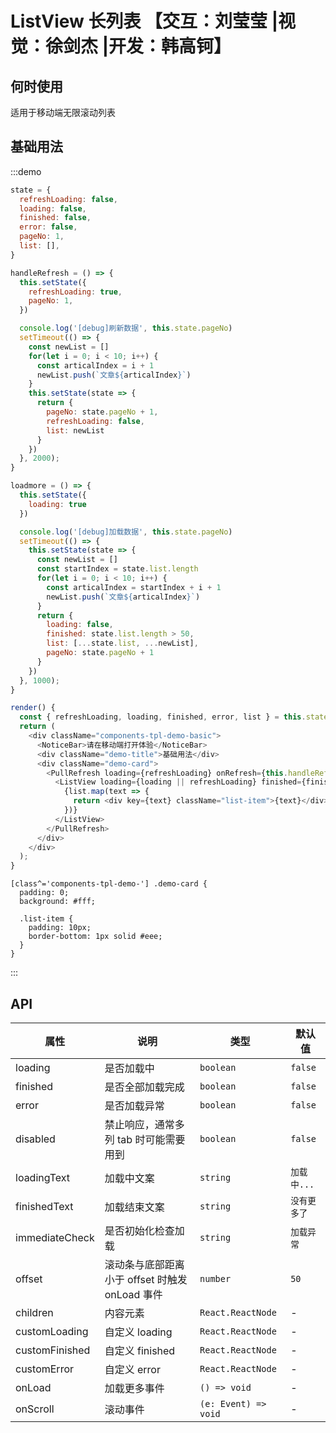 # ListView 长列表 【交互：刘莹莹 |视觉：徐剑杰 |开发：韩高钶】

## 何时使用

适用于移动端无限滚动列表

## 基础用法

:::demo

```js
state = {
  refreshLoading: false,
  loading: false,
  finished: false,
  error: false,
  pageNo: 1,
  list: [],
}

handleRefresh = () => {
  this.setState({
    refreshLoading: true,
    pageNo: 1,
  })

  console.log('[debug]刷新数据', this.state.pageNo)
  setTimeout(() => {
    const newList = []
    for(let i = 0; i < 10; i++) {
      const articalIndex = i + 1
      newList.push(`文章${articalIndex}`)
    }
    this.setState(state => {
      return {
        pageNo: state.pageNo + 1,
        refreshLoading: false,
        list: newList
      }
    })
  }, 2000);
}

loadmore = () => {
  this.setState({
    loading: true
  })

  console.log('[debug]加载数据', this.state.pageNo)
  setTimeout(() => {
    this.setState(state => {
      const newList = []
      const startIndex = state.list.length
      for(let i = 0; i < 10; i++) {
        const articalIndex = startIndex + i + 1
        newList.push(`文章${articalIndex}`)
      }
      return {
        loading: false,
        finished: state.list.length > 50,
        list: [...state.list, ...newList],
        pageNo: state.pageNo + 1
      }
    })
  }, 1000);
}

render() {
  const { refreshLoading, loading, finished, error, list } = this.state
  return (
    <div className="components-tpl-demo-basic">
      <NoticeBar>请在移动端打开体验</NoticeBar>
      <div className="demo-title">基础用法</div>
      <div className="demo-card">
        <PullRefresh loading={refreshLoading} onRefresh={this.handleRefresh}>
          <ListView loading={loading || refreshLoading} finished={finished} error={error} onLoad={this.loadmore}>
            {list.map(text => {
              return <div key={text} className="list-item">{text}</div>
            })}
          </ListView>
        </PullRefresh>
      </div>
    </div>
  );
}
```

```less
[class^='components-tpl-demo-'] .demo-card {
  padding: 0;
  background: #fff;

  .list-item {
    padding: 10px;
    border-bottom: 1px solid #eee;
  }
}
```

:::

## API

| 属性           | 说明                                           | 类型                 | 默认值       |
| -------------- | ---------------------------------------------- | -------------------- | ------------ |
| loading        | 是否加载中                                     | `boolean`            | `false`      |
| finished       | 是否全部加载完成                               | `boolean`            | `false`      |
| error          | 是否加载异常                                   | `boolean`            | `false`      |
| disabled       | 禁止响应，通常多列 tab 时可能需要用到          | `boolean`            | `false`      |
| loadingText    | 加载中文案                                     | `string`             | `加载中...`  |
| finishedText   | 加载结束文案                                   | `string`             | `没有更多了` |
| immediateCheck | 是否初始化检查加载                             | `string`             | `加载异常`   |
| offset         | 滚动条与底部距离小于 offset 时触发 onLoad 事件 | `number`             | `50`         |
| children       | 内容元素                                       | `React.ReactNode`    | -            |
| customLoading  | 自定义 loading                                 | `React.ReactNode`    | -            |
| customFinished | 自定义 finished                                | `React.ReactNode`    | -            |
| customError    | 自定义 error                                   | `React.ReactNode`    | -            |
| onLoad         | 加载更多事件                                   | `() => void`         | -            |
| onScroll       | 滚动事件                                       | `(e: Event) => void` | -            |
